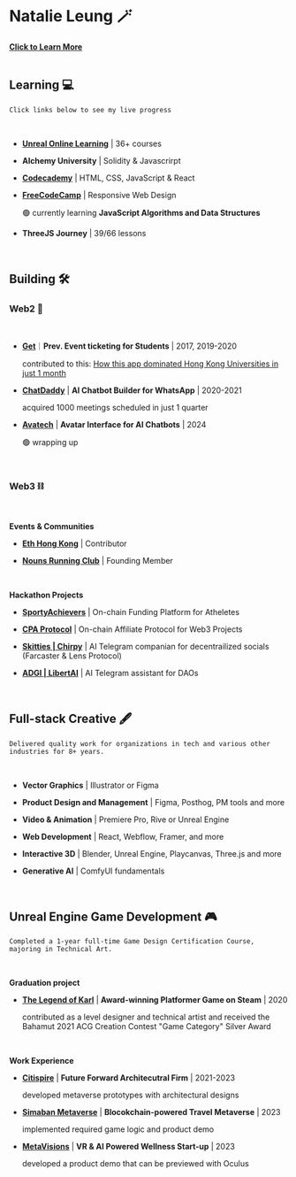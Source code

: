 # Natalie Leung 🪄
<a href="https://link3.to/natlaie">**Click to Learn More**</a>
<br>
<br>


## Learning 💻
````Click links below to see my live progress````

<br>

- <a href="https://forums.unrealengine.com/u/natalielpy/badges">**Unreal Online Learning**</a> | 36+ courses 

- **Alchemy University** | Solidity & Javascrirpt

- <a href="https://www.codecademy.com/profiles/natal6ie">**Codecademy**</a> | HTML, CSS, JavaScript & React

- <a href="https://www.freecodecamp.org/fcc43f4ad7c-ca46-4a6e-a883-f165bef3f0b8">**FreeCodeCamp**</a> | Responsive Web Design

  🟢 currently learning **JavaScript Algorithms and Data Structures**

- **ThreeJS Journey** | 39/66 lessons

<br>

## Building 🛠️

### Web2 🤖
<br>

- <a href="https://www.useget.com/">**Get**</a>｜**Prev. Event ticketing for Students** | 2017, 2019-2020

  contributed to this: <a href="https://www.techinasia.com/talk/how-app-dominated-hong-kong-universities-1-month"> How this app dominated Hong Kong Universities in just 1 month</a>
- <a href="https://www.chatdaddy.tech/">**ChatDaddy**</a>  | **AI Chatbot Builder for WhatsApp** | 2020-2021

  acquired 1000 meetings scheduled in just 1 quarter
- <a href="https://editor.avatech.ai/ai-mascot">**Avatech**</a> | **Avatar Interface for AI Chatbots** | 2024

  🟢 wrapping up
<br>

### Web3 ⛓️
<br>

**Events & Communities**
- <a href="https://x.com/ethereumhk">**Eth Hong Kong**</a> | Contributor
  
- <a href="https://linktr.ee/nounsrc">**Nouns Running Club**</a> | Founding Member

<br>

**Hackathon Projects**
- <a href="https://ethglobal.com/showcase/sportyachievers-jpmkd">**SportyAchievers**</a> | On-chain Funding Platform for Atheletes 

- <a href="https://ethglobal.com/showcase/cpa-e46mm">**CPA Protocol**</a> | On-chain Affiliate Protocol for Web3 Projects

- <a href="https://ethglobal.com/showcase/chirpy-bn4f4">**Skitties | Chirpy**</a> | AI Telegram companian for decentrailized socials (Farcaster & Lens Protocol)

- <a href="https://ethglobal.com/showcase/adgi-y9xr3">**ADGI | LibertAI**</a> | AI Telegram assistant for DAOs
<br>


## Full-stack Creative 🖋️
````Delivered quality work for organizations in tech and various other industries for 8+ years. ````

<br>

- **Vector Graphics** | Illustrator or Figma  
- **Product Design and Management** | Figma, Posthog, PM tools and more
- **Video & Animation** | Premiere Pro, Rive or Unreal Engine
- **Web Development** | React, Webflow, Framer, and more

- **Interactive 3D** | Blender, Unreal Engine, Playcanvas, Three.js and more
- **Generative AI** | ComfyUI fundamentals 

<br>

## Unreal Engine Game Development 🎮
````Completed a 1-year full-time Game Design Certification Course, majoring in Technical Art. ````

<br>

**Graduation project**
- <a href="https://store.steampowered.com/app/1528860/The_Legend_of_Karl/">**The Legend of Karl**</a> | **Award-winning Platformer Game on Steam** | 2020

  contributed as a level designer and technical artist and received the Bahamut 2021 ACG Creation Contest "Game Category" Silver Award
  
<br>
  
**Work Experience**
- <a href="https://www.citispire.com/">**Citispire**</a> | **Future Forward Architecutral Firm** | 2021-2023

  developed metaverse prototypes with architectural designs
- <a href="https://www.youtube.com/@simbanmetaverse">**Simaban Metaverse**</a> | **Blocokchain-powered Travel Metaverse** | 2023

  implemented required game logic and product demo
- <a href="https://tec.hku.hk/startups-directory/">**MetaVisions**</a> | **VR & AI Powered Wellness Start-up** | 2023

  developed a product demo that can be previewed with Oculus

  <br>


